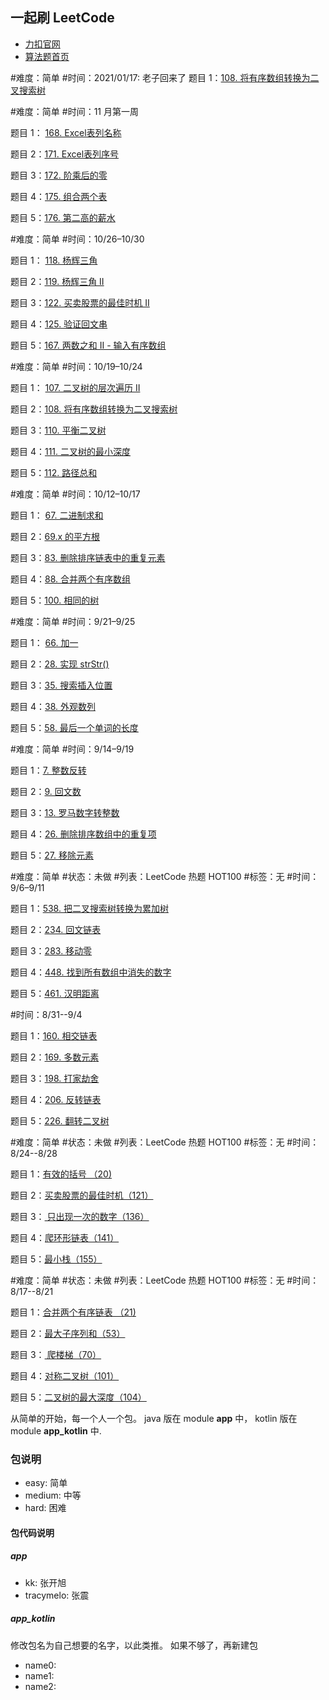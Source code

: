 ## 一起刷 LeetCode

- [力扣官网](https://leetcode-cn.com/)
- [算法题首页](https://leetcode-cn.com/problemset/algorithms/)


 
#难度：简单
#时间：2021/01/17: 老子回来了
题目 1：[108. 将有序数组转换为二叉搜索树](https://leetcode-cn.com/problems/convert-sorted-array-to-binary-search-tree/)  
 
#难度：简单
#时间：11 月第一周

题目 1： [168. Excel表列名称](https://leetcode-cn.com/problems/excel-sheet-column-title/)

题目 2：[171. Excel表列序号](https://leetcode-cn.com/problems/excel-sheet-column-number/)

题目 3：[172. 阶乘后的零](https://leetcode-cn.com/problems/factorial-trailing-zeroes/)

题目 4：[175. 组合两个表](https://leetcode-cn.com/problems/combine-two-tables/)

题目 5：[176. 第二高的薪水](https://leetcode-cn.com/problems/second-highest-salary/)

 
#难度：简单
#时间：10/26–10/30

题目 1： [118. 杨辉三角](https://leetcode-cn.com/problems/pascals-triangle/)

题目 2：[119. 杨辉三角 II](https://leetcode-cn.com/problems/pascals-triangle-ii/)

题目 3：[122. 买卖股票的最佳时机 II](https://leetcode-cn.com/problems/best-time-to-buy-and-sell-stock-ii/)

题目 4：[125. 验证回文串](https://leetcode-cn.com/problems/valid-palindrome/)

题目 5：[167. 两数之和 II - 输入有序数组](https://leetcode-cn.com/problems/two-sum-ii-input-array-is-sorted/)


#难度：简单
#时间：10/19–10/24

题目 1： [107. 二叉树的层次遍历 II](https://leetcode-cn.com/problems/binary-tree-level-order-traversal-ii/)

题目 2：[108. 将有序数组转换为二叉搜索树](https://leetcode-cn.com/problems/convert-sorted-array-to-binary-search-tree/)

题目 3：[110. 平衡二叉树](https://leetcode-cn.com/problems/balanced-binary-tree/)

题目 4：[111. 二叉树的最小深度](https://leetcode-cn.com/problems/minimum-depth-of-binary-tree/)

题目 5：[112. 路径总和](https://leetcode-cn.com/problems/path-sum/)

#难度：简单
#时间：10/12–10/17

题目 1： [67. 二进制求和](https://leetcode-cn.com/problems/add-binary/)

题目 2：[69.x 的平方根](https://leetcode-cn.com/problems/sqrtx/)

题目 3：[83. 删除排序链表中的重复元素](https://leetcode-cn.com/problems/remove-duplicates-from-sorted-list/)

题目 4：[88. 合并两个有序数组](https://leetcode-cn.com/problems/merge-sorted-array/)

题目 5：[100. 相同的树](https://leetcode-cn.com/problems/same-tree/)


#难度：简单
#时间：9/21–9/25

题目 1： [66. 加一](https://leetcode-cn.com/problems/plus-one/)

题目 2：[28. 实现 strStr()](https://leetcode-cn.com/problems/implement-strstr/)

题目 3：[35. 搜索插入位置](https://leetcode-cn.com/problems/search-insert-position/)

题目 4：[38. 外观数列](https://leetcode-cn.com/problems/count-and-say/)

题目 5：[58. 最后一个单词的长度](https://leetcode-cn.com/problems/length-of-last-word/)


#难度：简单
#时间：9/14–9/19

题目 1：[7. 整数反转](https://leetcode-cn.com/problems/reverse-integer/)

题目 2：[9. 回文数](https://leetcode-cn.com/problems/palindrome-number/)

题目 3：[13. 罗马数字转整数](https://leetcode-cn.com/problems/roman-to-integer/)

题目 4：[26. 删除排序数组中的重复项](https://leetcode-cn.com/problems/remove-duplicates-from-sorted-array/)

题目 5：[27. 移除元素](https://leetcode-cn.com/problems/remove-element/)

#难度：简单
#状态：未做
#列表：LeetCode 热题 HOT100 
#标签：无
#时间：9/6–9/11

题目 1：[538. 把二叉搜索树转换为累加树](https://leetcode-cn.com/problems/convert-bst-to-greater-tree/)

题目 2：[234. 回文链表](https://leetcode-cn.com/problems/palindrome-linked-list/)

题目 3：[283. 移动零](https://leetcode-cn.com/problems/move-zeroes/)

题目 4：[448. 找到所有数组中消失的数字](https://leetcode-cn.com/problems/find-all-numbers-disappeared-in-an-array/)

题目 5：[461. 汉明距离](https://leetcode-cn.com/problems/hamming-distance/)


#时间：8/31--9/4

题目 1：[160. 相交链表](https://leetcode-cn.com/problems/intersection-of-two-linked-lists/)

题目 2：[169. 多数元素](https://leetcode-cn.com/problems/majority-element/)

题目 3：[198. 打家劫舍](https://leetcode-cn.com/problems/house-robber/)

题目 4：[206. 反转链表](https://leetcode-cn.com/problems/reverse-linked-list/)

题目 5：[226. 翻转二叉树](https://leetcode-cn.com/problems/invert-binary-tree/)

#难度：简单
#状态：未做
#列表：LeetCode 热题 HOT100 
#标签：无
#时间：8/24--8/28

题目 1：[有效的括号  （20)](https://leetcode-cn.com/problems/valid-parentheses/)

题目 2：[买卖股票的最佳时机（121）](https://leetcode-cn.com/problems/best-time-to-buy-and-sell-stock/)

题目 3：[ 只出现一次的数字（136）](https://leetcode-cn.com/problems/single-number/)   

题目 4：[爬环形链表（141）](https://leetcode-cn.com/problems/linked-list-cycle/)   

题目 5：[最小栈（155）](https://leetcode-cn.com/problems/min-stack/)   



#难度：简单
#状态：未做
#列表：LeetCode 热题 HOT100 
#标签：无
#时间：8/17--8/21

题目 1：[合并两个有序链表  （21)](https://leetcode-cn.com/problems/merge-two-sorted-lists/)

题目 2：[最大子序列和（53）](https://leetcode-cn.com/problems/maximum-subarray/)   

题目 3：[ 爬楼梯（70）](https://leetcode-cn.com/problems/climbing-stairs/)   

题目 4：[对称二叉树（101）](https://leetcode-cn.com/problems/symmetric-tree/)   

题目 5：[二叉树的最大深度（104）](https://leetcode-cn.com/problems/maximum-depth-of-binary-tree/)   


从简单的开始，每一个人一个包。 java 版在 module **app** 中， kotlin 版在 module **app_kotlin** 中.

### 包说明

- easy: 简单
- medium: 中等
- hard: 困难

#### 包代码说明

##### app

- kk: 张开旭
- tracymelo: 张震

##### app_kotlin

修改包名为自己想要的名字，以此类推。 如果不够了，再新建包

- name0:
- name1:
- name2:
